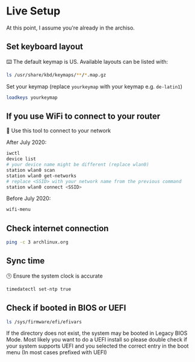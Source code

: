 # Live Setup

At this point, I assume you're already in the archiso.

## Set keyboard layout
⌨️ The default keymap is US. Available layouts can be listed with:
```bash
ls /usr/share/kbd/keymaps/**/*.map.gz
```
Set your keymap (replace `yourkeymap` with your keymap e.g. `de-latin1`)
```bash
loadkeys yourkeymap
```

## If you use WiFi to connect to your router
📶 Use this tool to connect to your network

After July 2020:
```bash
iwctl
device list
# your device name might be different (replace wlan0)
station wlan0 scan
station wlan0 get-networks
# replace <SSID> with your network name from the previous command
station wlan0 connect <SSID>
```

Before July 2020:
```bash
wifi-menu
```

## Check internet connection
```bash
ping -c 3 archlinux.org
```

## Sync time
🕒 Ensure the system clock is accurate
```bash
timedatectl set-ntp true
```

## Check if booted in BIOS or UEFI
```bash
ls /sys/firmware/efi/efivars
```
If the directory does not exist, the system may be booted in Legacy BIOS Mode.
Most likely you want to do a UEFI install so please double check if your system supports UEFI and you selected the correct entry in the boot menu (In most cases prefixed with UEFI)
